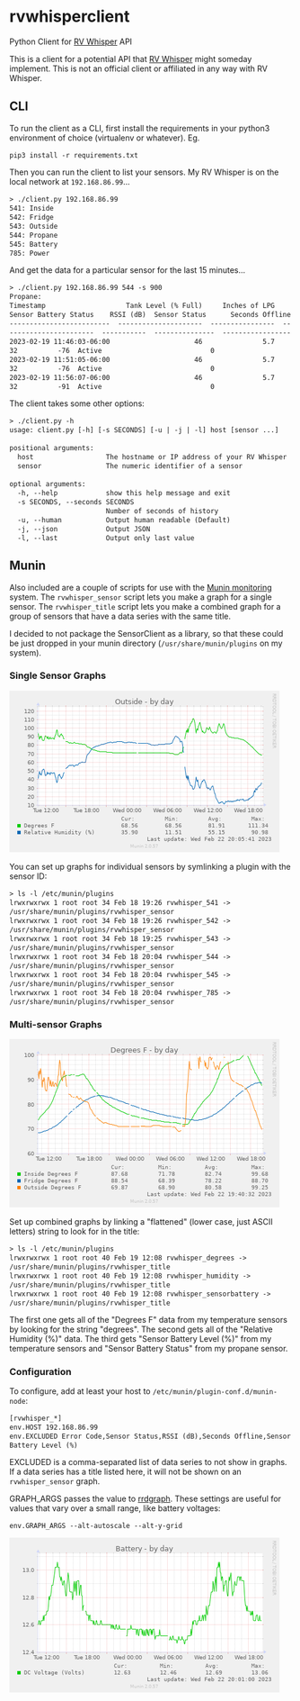 # rvwhisperclient
Python Client for [RV Whisper](https://rvwhisper.com/) API

This is a client for a potential API that [RV Whisper](https://rvwhisper.com/)
might someday implement. This is not an official client or affiliated in any
way with RV Whisper.

## CLI

To run the client as a CLI, first install the requirements
in your python3 environment of choice (virtualenv or whatever).
Eg.

```commandline
pip3 install -r requirements.txt
```

Then you can run the client to list your sensors. My RV Whisper
is on the local network at `192.168.86.99`...

```commandline
> ./client.py 192.168.86.99
541: Inside
542: Fridge
543: Outside
544: Propane
545: Battery
785: Power
```

And get the data for a particular sensor for the last 15 minutes...

```commandline
> ./client.py 192.168.86.99 544 -s 900
Propane:
Timestamp                    Tank Level (% Full)     Inches of LPG    Sensor Battery Status    RSSI (dB)  Sensor Status      Seconds Offline
-------------------------  ---------------------  ----------------  -----------------------  -----------  ---------------  -----------------
2023-02-19 11:46:03-06:00                     46               5.7                       32          -76  Active                           0
2023-02-19 11:51:05-06:00                     46               5.7                       32          -76  Active                           0
2023-02-19 11:56:07-06:00                     46               5.7                       32          -91  Active                           0
```

The client takes some other options:
```commandline
> ./client.py -h
usage: client.py [-h] [-s SECONDS] [-u | -j | -l] host [sensor ...]

positional arguments:
  host                  The hostname or IP address of your RV Whisper
  sensor                The numeric identifier of a sensor

optional arguments:
  -h, --help            show this help message and exit
  -s SECONDS, --seconds SECONDS
                        Number of seconds of history
  -u, --human           Output human readable (Default)
  -j, --json            Output JSON
  -l, --last            Output only last value
```


## Munin

Also included are a couple of scripts for use with the
[Munin monitoring](https://munin-monitoring.org/) system.
The `rvwhisper_sensor` script lets you make a graph for a single sensor.
The `rvwhisper_title` script lets you make a combined graph for a group
of sensors that have a data series with the same title.

I decided to not package the SensorClient as a library, so that these could
be just dropped in your munin directory (`/usr/share/munin/plugins` on my
system).

### Single Sensor Graphs

![Outside](outside-day.png "Outside Temperature Graph. I should probably not leave my temperature sensor where it gets direct sun...")

You can set up graphs for individual sensors by symlinking a plugin with the sensor ID:

```commandline
> ls -l /etc/munin/plugins
lrwxrwxrwx 1 root root 34 Feb 18 19:26 rvwhisper_541 -> /usr/share/munin/plugins/rvwhisper_sensor
lrwxrwxrwx 1 root root 34 Feb 18 19:26 rvwhisper_542 -> /usr/share/munin/plugins/rvwhisper_sensor
lrwxrwxrwx 1 root root 34 Feb 18 19:25 rvwhisper_543 -> /usr/share/munin/plugins/rvwhisper_sensor
lrwxrwxrwx 1 root root 34 Feb 18 20:04 rvwhisper_544 -> /usr/share/munin/plugins/rvwhisper_sensor
lrwxrwxrwx 1 root root 34 Feb 18 20:04 rvwhisper_545 -> /usr/share/munin/plugins/rvwhisper_sensor
lrwxrwxrwx 1 root root 34 Feb 18 20:04 rvwhisper_785 -> /usr/share/munin/plugins/rvwhisper_sensor
```

### Multi-sensor Graphs

![Temperature](temperature-day.png "Multi-line Temperature Graph")

Set up combined graphs by linking a "flattened" (lower case, just ASCII letters)
string to look for in the title:
```commandline
> ls -l /etc/munin/plugins
lrwxrwxrwx 1 root root 40 Feb 19 12:08 rvwhisper_degrees -> /usr/share/munin/plugins/rvwhisper_title
lrwxrwxrwx 1 root root 40 Feb 19 12:08 rvwhisper_humidity -> /usr/share/munin/plugins/rvwhisper_title
lrwxrwxrwx 1 root root 40 Feb 19 12:08 rvwhisper_sensorbattery -> /usr/share/munin/plugins/rvwhisper_title
```

The first one gets all of the "Degrees F" data from my temperature sensors
by looking for the string "degrees". The second gets all of the
"Relative Humidity (%)" data. The third gets "Sensor Battery Level (%)" from
my temperature sensors and "Sensor Battery Status" from my propane sensor.

### Configuration

To configure, add at least your host to `/etc/munin/plugin-conf.d/munin-node`:
```
[rvwhisper_*]
env.HOST 192.168.86.99
env.EXCLUDED Error Code,Sensor Status,RSSI (dB),Seconds Offline,Sensor Battery Level (%)
```
EXCLUDED is a comma-separated list of data series to not show in graphs. If a data
series has a title listed here, it will not be shown on an `rvwhisper_sensor`
graph.

GRAPH_ARGS passes the value to [rrdgraph](https://oss.oetiker.ch/rrdtool/doc/rrdgraph.en.html).
These settings are useful for values that vary over a small range, like battery voltages:
```commandline
env.GRAPH_ARGS --alt-autoscale --alt-y-grid
```

![Battery](battery-day.png "Battery Voltage Graph")